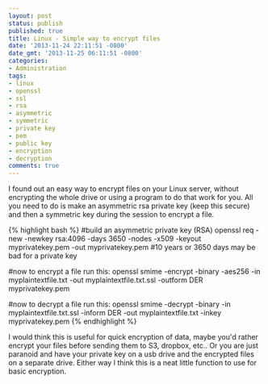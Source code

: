 ```yaml
---
layout: post
status: publish
published: true
title: Linux - Simple way to encrypt files
date: '2013-11-24 22:11:51 -0800'
date_gmt: '2013-11-25 06:11:51 -0800'
categories:
- Administration
tags:
- linux
- openssl
- ssl
- rsa
- asymmetric
- symmetric
- private key
- pem
- public key
- encryption
- decryption
comments: true
---
```

<p>I found out an easy way to encrypt files on your Linux server, without encrypting the whole drive or using a program to do that work for you.  All you need to do is make an asymmetric rsa private key (keep this secure) and then a symmetric key during the session to encrypt a file.</p>

{% highlight bash %}
#build an asymmetric private key (RSA)
openssl req -new -newkey rsa:4096 -days 3650 -nodes -x509 -keyout myprivatekey.pem -out myprivatekey.pem #10 years or 3650 days may be bad for a private key

#now to encrypt a file run this:
openssl smime -encrypt -binary -aes256 -in myplaintextfile.txt -out myplaintextfile.txt.ssl -outform DER myprivatekey.pem

#now to decrypt a file run this:
openssl smime -decrypt -binary -in myplaintextfile.txt.ssl -inform DER -out myplaintextfile.txt -inkey myprivatekey.pem
{% endhighlight %}

<p>I would think this is useful for quick encryption of data, maybe you'd rather encrypt your files before sending them to S3, dropbox, etc.. Or you are just paranoid and have your private key on a usb drive and the encrypted files on a separate drive.  Either way I think this is a neat little function to use for basic encryption.</p>
